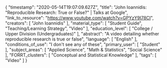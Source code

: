 {
    "timestamp": "2020-05-14T19:07:09.627Z",
    "title": "John Ioannidis: \"Reproducible Research: True or False?\" | Talks at Google",
    "link_to_resource": "https://www.youtube.com/watch?v=GPYzY9I78CI",
    "creators": [
        "John Ioannidis"
    ],
    "material_type": [
        "Student Guide",
        "Teaching/Learning Strategy",
        "Video"
    ],
    "education_level": [
        "College / Upper Division (Undergraduates)"
    ],
    "abstract": "A video detailing whether reproducible research is true or false",
    "language": [
        "English"
    ],
    "conditions_of_use": "I don't see any of these",
    "primary_user": [
        "Student"
    ],
    "subject_areas": [
        "Applied Science",
        "Math & Statistics",
        "Social Science"
    ],
    "FORRT_clusters": [
        "Conceptual and Statistical Knowledge"
    ],
    "tags": [
        "Video"
    ]
}